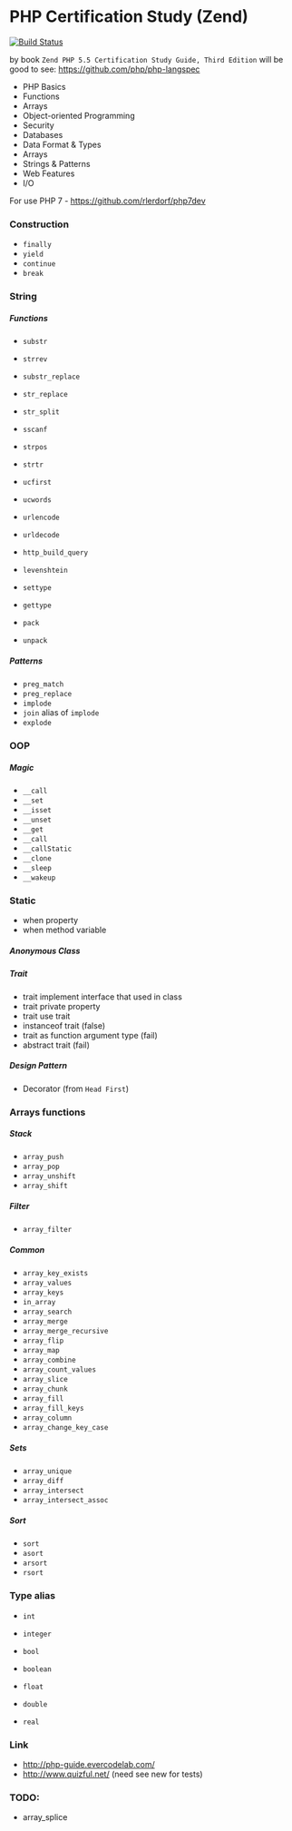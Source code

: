 # PHP Certification Study (Zend)

[![Build Status](https://travis-ci.org/ReenExeStudyTools/PHPStudy.svg)](https://travis-ci.org/ReenExeStudyTools/PHPStudy)

by book `Zend PHP 5.5 Certification Study Guide, Third Edition`
will be good to see: <https://github.com/php/php-langspec>


*    PHP Basics
*    Functions
*    Arrays
*    Object-oriented Programming
*    Security
*    Databases
*    Data Format & Types
*    Arrays
*    Strings & Patterns
*    Web Features
*    I/O

For use PHP 7 - https://github.com/rlerdorf/php7dev

### Construction
* `finally`
* `yield`
* `continue`
* `break`

### String
##### Functions
* `substr`
* `strrev`
* `substr_replace`
* `str_replace`
* `str_split`
* `sscanf`
* `strpos`
* `strtr`

* `ucfirst`
* `ucwords`

* `urlencode`
* `urldecode`
* `http_build_query`

* `levenshtein`

* `settype`
* `gettype`

* `pack`
* `unpack`
##### Patterns
* `preg_match`
* `preg_replace`
* `implode`
* `join` alias of `implode`
* `explode`

### OOP
##### Magic
* `__call`
* `__set`
* `__isset`
* `__unset`
* `__get`
* `__call`
* `__callStatic`
* `__clone`
* `__sleep`
* `__wakeup`

### Static
* when property
* when method variable

##### Anonymous Class

##### Trait
* trait implement interface that used in class
* trait private property
* trait use trait
* instanceof trait (false)
* trait as function argument type (fail)
* abstract trait (fail)

##### Design Pattern
* Decorator (from `Head First`)

### Arrays functions
##### Stack
* `array_push`
* `array_pop`
* `array_unshift`
* `array_shift`

##### Filter
* `array_filter`

##### Common
* `array_key_exists`
* `array_values`
* `array_keys`
* `in_array`
* `array_search`
* `array_merge`
* `array_merge_recursive`
* `array_flip`
* `array_map`
* `array_combine`
* `array_count_values`
* `array_slice`
* `array_chunk`
* `array_fill`
* `array_fill_keys`
* `array_column`
* `array_change_key_case`

##### Sets
* `array_unique`
* `array_diff`
* `array_intersect`
* `array_intersect_assoc`

##### Sort
* `sort`
* `asort`
* `arsort`
* `rsort`

### Type alias
* `int`
* `integer`

* `bool`
* `boolean`

* `float`
* `double`
* `real`

### Link
* http://php-guide.evercodelab.com/
* http://www.quizful.net/ (need see new for tests)

### TODO:
* array_splice
